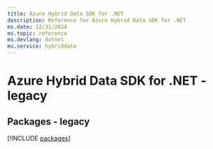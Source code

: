 ```yaml
---
title: Azure Hybrid Data SDK for .NET
description: Reference for Azure Hybrid Data SDK for .NET
ms.date: 12/31/2024
ms.topic: reference
ms.devlang: dotnet
ms.service: hybriddata
---
```

# Azure Hybrid Data SDK for .NET - legacy
## Packages - legacy
[!INCLUDE [packages](hybrid-data-index.md)]